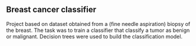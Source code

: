 ## Breast cancer classifier

Project based on dataset obtained from a (fine needle aspiration) biopsy of the breast. The task was to train a classifier that classify a tumor as benign or malignant. Decision trees were used to build the classification model.
